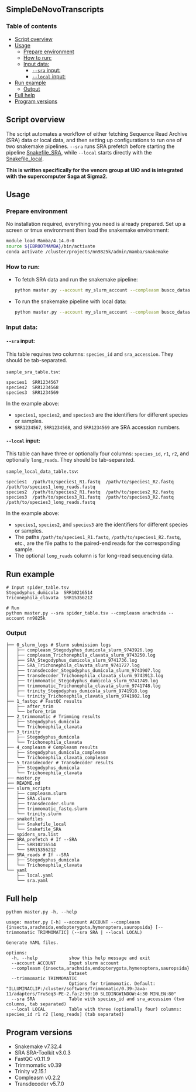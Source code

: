 ## SimpleDeNovoTranscripts <!-- omit in toc -->

### Table of contents <!-- omit in toc -->
- [Script overview](#script-overview)
- [Usage](#usage)
  - [Prepare environment](#prepare-environment)
  - [How to run:](#how-to-run)
  - [Input data:](#input-data)
    - [`--sra` input:](#--sra-input)
    - [`--local` input:](#--local-input)
- [Run example](#run-example)
  - [Output](#output)
- [Full help](#full-help)
- [Program versions](#program-versions)


## Script overview

The script automates a workflow of either fetching Sequence Read Archive (SRA) data or local data, and then setting up configurations to run one of two snakemake pipelines. `--sra` runs SRA prefetch before starting the pipeline [Snakefile_SRA](/snakefiles/Snakefile_SRA), while `--local` starts directly with the [Snakefile_local](/snakefiles/Snakefile_local).

**This is written specifically for the venom group at UiO and is integrated with the supercomputer Saga at Sigma2.**

## Usage

### Prepare environment

No installation required, everything you need is already prepared. Set up a screen or tmux environment then load the snakemake environment:

```bash
module load Mamba/4.14.0-0
source ${EBROOTMAMBA}/bin/activate
conda activate /cluster/projects/nn9825k/admin/mamba/snakemake
```

### How to run:

- To fetch SRA data and run the snakemake pipeline:

  ```bash
  python master.py --account my_slurm_account --compleasm busco_dataset --sra my_sra_table.tsv
  ```

- To run the snakemake pipeline with local data:

  ```bash
  python master.py --account my_slurm_account --compleasm busco_dataset --local my_local_table.tsv
  ```

### Input data:


#### `--sra` input:

This table requires two columns: `species_id` and `sra_accession`. They should be tab-separated.

`sample_sra_table.tsv`:
```
species1  SRR1234567
species2  SRR1234568
species3  SRR1234569
```

In the example above:
- `species1`, `species2`, and `species3` are the identifiers for different species or samples.
- `SRR1234567`, `SRR1234568`, and `SRR1234569` are SRA accession numbers.

#### `--local` input:

This table can have three or optionally four columns: `species_id`, `r1`, `r2`, and optionally `long_reads`. They should be tab-separated.

`sample_local_data_table.tsv`:
```
species1  /path/to/species1_R1.fastq  /path/to/species1_R2.fastq  /path/to/species1_long_reads.fastq
species2  /path/to/species2_R1.fastq  /path/to/species2_R2.fastq  
species3  /path/to/species3_R1.fastq  /path/to/species3_R2.fastq  /path/to/species3_long_reads.fastq
```

In the example above:
- `species1`, `species2`, and `species3` are the identifiers for different species or samples.
- The paths `/path/to/species1_R1.fastq`, `/path/to/species1_R2.fastq`, etc., are the file paths to the paired-end reads for the corresponding sample.
- The optional `long_reads` column is for long-read sequencing data.

## Run example

```{bash}
# Input spider_table.tsv
Stegodyphus_dumicola  SRR10216514
Triconephila_clavata  SRR15356212

# Run
python master.py --sra spider_table.tsv --compleasm arachnida --account nn9825k
```

### Output

```{bash}
├── 0_slurm_logs # Slurm submission logs
│   ├── compleasm_Stegodyphus_dumicola_slurm_9743926.log
│   ├── compleasm_Trichonephila_clavata_slurm_9743250.log
│   ├── SRA_Stegodyphus_dumicola_slurm_9741736.log
│   ├── SRA_Trichonephila_clavata_slurm_9741727.log
│   ├── transdecoder_Stegodyphus_dumicola_slurm_9743907.log
│   ├── transdecoder_Trichonephila_clavata_slurm_9743913.log
│   ├── trimmomatic_Stegodyphus_dumicola_slurm_9741749.log
│   ├── trimmomatic_Trichonephila_clavata_slurm_9741748.log
│   ├── trinity_Stegodyphus_dumicola_slurm_9741918.log
│   └── trinity_Trichonephila_clavata_slurm_9741902.log
├── 1_fastqc # FastQC results
│   ├── after_trim
│   └── before_trim
├── 2_trimmomatic # Trimming results
│   ├── Stegodyphus_dumicola
│   └── Trichonephila_clavata
├── 3_trinity
│   ├── Stegodyphus_dumicola
│   └── Trichonephila_clavata
├── 4_compleasm # Compleasm results
│   ├── Stegodyphus_dumicola_compleasm
│   └── Trichonephila_clavata_compleasm
├── 5_transdecoder # Transdecoder results
│   ├── Stegodyphus_dumicola
│   └── Trichonephila_clavata
├── master.py
├── README.md
├── slurm_scripts 
│   ├── compleasm.slurm
│   ├── SRA.slurm
│   ├── transdecoder.slurm
│   ├── trimmomatic_fastq.slurm
│   └── trinity.slurm
├── snakefiles
│   ├── Snakefile_local
│   └── Snakefile_SRA
├── spiders_sra.list
├── SRA_prefetch # If --SRA
│   ├── SRR10216514
│   └── SRR15356212
├── SRA_reads # If --SRA
│   ├── Stegodyphus_dumicola
│   └── Trichonephila_clavata
└── yaml
    ├── local.yaml
    └── sra.yaml
```

## Full help

```{bash}
python master.py -h, --help
```

```{bash}
usage: master.py [-h] --account ACCOUNT --compleasm {insecta,arachnida,endopterygota,hymenoptera,sauropsida} [--trimmomatic TRIMMOMATIC] (--sra SRA | --local LOCAL)

Generate YAML files.

options:
  -h, --help            show this help message and exit
  --account ACCOUNT     Input slurm account
  --compleasm {insecta,arachnida,endopterygota,hymenoptera,sauropsida}
                        Dataset
  --trimmomatic TRIMMOMATIC
                        Options for trimmomatic. Default: "ILLUMINACLIP:/cluster/software/Trimmomatic/0.39-Java-11/adapters/TruSeq3-PE-2.fa:2:30:10 SLIDINGWINDOW:4:30 MINLEN:80"
  --sra SRA             Table with species_id and sra_accession (two columns, tab separated)
  --local LOCAL         Table with three (optionally four) columns: species_id r1 r2 [long_reads] (tab separated)
```

## Program versions
- Snakemake v7.32.4
- SRA SRA-Toolkit v3.0.3
- FastQC v0.11.9
- Trimmomatic v0.39
- Trinity v2.15.1
- Compleasm v0.2.2
- Transdecoder v5.7.0

